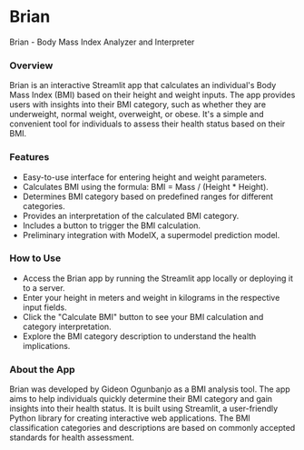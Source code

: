 # Brian
Brian - Body Mass Index Analyzer and Interpreter
### Overview
Brian is an interactive Streamlit app that calculates an individual's Body Mass Index (BMI) based on their height and weight inputs. The app provides users with insights into their BMI category, such as whether they are underweight, normal weight, overweight, or obese. It's a simple and convenient tool for individuals to assess their health status based on their BMI.

### Features
- Easy-to-use interface for entering height and weight parameters.
- Calculates BMI using the formula: BMI = Mass / (Height * Height).
- Determines BMI category based on predefined ranges for different categories.
- Provides an interpretation of the calculated BMI category.
- Includes a button to trigger the BMI calculation.
- Preliminary integration with ModelX, a supermodel prediction model.
### How to Use
- Access the Brian app by running the Streamlit app locally or deploying it to a server.
- Enter your height in meters and weight in kilograms in the respective input fields.
- Click the "Calculate BMI" button to see your BMI calculation and category interpretation.
- Explore the BMI category description to understand the health implications.
### About the App
Brian was developed by Gideon Ogunbanjo as a BMI analysis tool. The app aims to help individuals quickly determine their BMI category and gain insights into their health status. It is built using Streamlit, a user-friendly Python library for creating interactive web applications. The BMI classification categories and descriptions are based on commonly accepted standards for health assessment.

